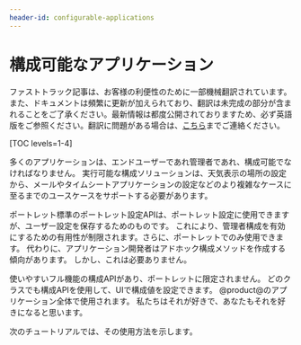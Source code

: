 ```yaml
---
header-id: configurable-applications
---
```


# 構成可能なアプリケーション

<p class="alert alert-info"><span class="wysiwyg-color-blue120">ファストトラック記事は、お客様の利便性のために一部機械翻訳されています。また、ドキュメントは頻繁に更新が加えられており、翻訳は未完成の部分が含まれることをご了承ください。最新情報は都度公開されておりますため、必ず英語版をご参照ください。翻訳に問題がある場合は、<a href="mailto:support-content-jp@liferay.com">こちら</a>までご連絡ください。</span></p>

[TOC levels=1-4]

多くのアプリケーションは、エンドユーザーであれ管理者であれ、構成可能でなければなりません。 実行可能な構成ソリューションは、天気表示の場所の設定から、メールやタイムシートアプリケーションの設定などのより複雑なケースに至るまでのユースケースをサポートする必要があります。

ポートレット標準のポートレット設定APIは、ポートレット設定に使用できますが、ユーザー設定を保存するためのものです。 これにより、管理者構成を有効にするための有用性が制限されます。さらに、ポートレットでのみ使用できます。 代わりに、アプリケーション開発者はアドホック構成メソッドを作成する傾向があります。 しかし、これは必要ありません。

使いやすいフル機能の構成APIがあり、ポートレットに限定されません。 どのクラスでも構成APIを使用して、UIで構成値を設定できます。 @product@のアプリケーション全体で使用されます。 私たちはそれが好きで、あなたもそれを好きになると思います。

次のチュートリアルでは、その使用方法を示します。
